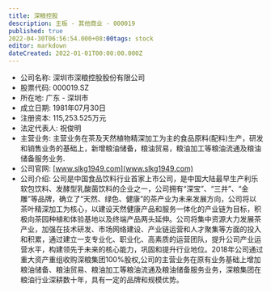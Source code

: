 ```yaml
---
title: 深粮控股
description: 主板 - 其他商业 - 000019
published: true
2022-04-30T06:56:54.000+08:00tags: stock
editor: markdown
dateCreated: 2022-01-01T00:00:00.000Z
---
```


- 公司名称: 深圳市深粮控股股份有限公司
- 股票代码: 000019.SZ
- 所在地: 广东 - 深圳市
- 成立日期: 1981年07月30日
- 注册资本: 115,253.525万元
- 法定代表人: 祝俊明
- 主营业务: 主营业务在茶及天然植物精深加工为主的食品原料(配料)生产，研发和销售业务的基础上，新增粮油储备，粮油贸易，粮油加工等粮油流通及粮油储备服务业务.
- 公司官网: [www.slkg1949.com](www.slkg1949.com)
- 公司介绍: 公司是中国食品饮料行业首家上市公司，是中国大陆最早生产利乐软包饮料、发酵型乳酸菌饮料的企业之一，公司拥有“深宝”、“三井”、“金雕”等品牌，确立了“天然、绿色、健康”的茶产业为未来发展方向，公司将以茶叶精深加工为核心，以建设天然健康产品和服务一体化的产业链为目标，积极向茶园种植和体验基地以及终端产品两头延伸。公司将集中资源大力发展茶产业，加强在技术研发、市场网络建设、产业链运营和人才聚集等方面的投入和积累，通过建立一支专业化、职业化、高素质的运营团队，提升公司产业运营水平，构建领先于未来的核心能力，巩固和提升行业地位。2018年公司通过重大资产重组收购深粮集团100%股权,公司的主营业务在原有业务基础上增加粮油储备、粮油贸易、粮油加工等粮油流通及粮油储备服务业务，深粮集团在粮油行业深耕数十年，具有一定的品牌和规模优势。


